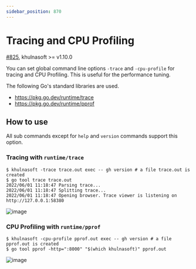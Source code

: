 ```yaml
---
sidebar_position: 870
---
```


# Tracing and CPU Profiling

[#825](https://github.com/khulnasoftproj/khulnasoft/pull/825), khulnasoft >= v1.10.0

You can set global command line options `-trace` and `-cpu-profile` for tracing and CPU Profiling.
This is useful for the performance tuning.

The following Go's standard libraries are used.

* https://pkg.go.dev/runtime/trace
* https://pkg.go.dev/runtime/pprof

## How to use

All sub commands except for `help` and `version` commands support this option.

### Tracing with `runtime/trace`

```console
$ khulnasoft -trace trace.out exec -- gh version # a file trace.out is created
$ go tool trace trace.out
2022/06/01 11:18:47 Parsing trace...
2022/06/01 11:18:47 Splitting trace...
2022/06/01 11:18:47 Opening browser. Trace viewer is listening on http://127.0.0.1:58380
```

![image](https://user-images.githubusercontent.com/13323303/171315748-2ef0945d-ccc0-45f6-af54-b46bdcfb55d6.png)

### CPU Profiling with `runtime/pprof`

```console
$ khulnasoft -cpu-profile pprof.out exec -- gh version # a file pprof.out is created
$ go tool pprof -http=":8000" "$(which khulnasoft)" pprof.out
```

![image](https://user-images.githubusercontent.com/13323303/171329271-c3445a29-6ebc-4740-88fa-2668eeb672f3.png)
